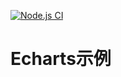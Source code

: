 [![Node.js CI](https://github.com/raul-front/echarts/actions/workflows/node.js.yml/badge.svg)](https://github.com/raul-front/echarts/actions/workflows/node.js.yml)

# Echarts示例
